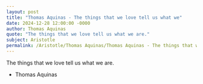 ```yaml
---
layout: post
title: "Thomas Aquinas - The things that we love tell us what we"
date: 2024-12-28 12:00:00 -0000
author: Thomas Aquinas
quote: "The things that we love tell us what we are."
subject: Aristotle
permalink: /Aristotle/Thomas Aquinas/Thomas Aquinas - The things that we love tell us what we
---
```


The things that we love tell us what we are.

- Thomas Aquinas
